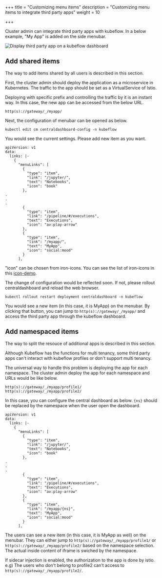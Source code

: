+++
title = "Customizing menu items"
description = "Customizing menu items to integrate third party apps"
weight = 10
                    
+++

Cluster admin can integrate third party apps with kubeflow.
In a below example, "My App" is added on the side menubar.

<img src="/docs/images/customize-menu-add-app.png" 
  alt="Display third party app on a kubeflow dashboard"
  class="mt-3 mb-3 border border-info rounded">

## Add shared items
The way to add items shared by all users is described in this section.

First, the cluster admin should deploy the application as a microservice in Kubernetes.
The traffic to the app should be set as a VirtualService of Istio.

Deploying with specific prefix and controlling the traffic by it is an instant way.
In this case, the new app can be accessed from the below URL.
```
http(s)://gateway/_/myapp/
```

Next, the configuration of menubar can be opened as below.

```shell
kubectl edit cm centraldashboard-config -n kubeflow
```

You would see the current settings. Please add new item as you want.
```
apiVersion: v1
data:
  links: |-
    {
      "menuLinks": [
        {
          "type": "item",
          "link": "/jupyter/",
          "text": "Notebooks",
          "icon": "book"
        },
.
.
.
        {
          "type": "item",
          "link": "/pipeline/#/executions",
          "text": "Executions",
          "icon": "av:play-arrow"
        },
        {
          "type": "item",
          "link": "/myapp/",
          "text": "MyApp",
          "icon": "social:mood"
        }
      ],
```

"icon" can be chosen from iron-icons.
You can see the list of iron-icons in this [icon-demo](https://kevingleason.me/Polymer-Todo/bower_components/iron-icons/demo/index.html).

The change of configuration would be reflected soon.
If not, please rollout centraldashboard and reload the web browser.

```shell
kubectl rollout restart deployment centraldashboard -n kubeflow
```

You would see a new item (in this case, it is MyApp) on the menubar.
By clicking that button, you can jump to `http(s)://gateway/_/myapp/` and access the third party app through the kubeflow dashboard.

## Add namespaced items
The way to split the resouce of additional apps is described in this section.

Although Kubeflow has the functions for multi tenancy, some third party apps can't interact with kubeflow profiles or don't support multi tenancy.

The universal way to handle this problem is deploying the app for each namespace.
The cluster admin deploy the app for each namespace and URLs would be like below.
```
http(s)://gateway/_/myapp/profile1/
http(s)://gateway/_/myapp/profile2/
```

In this case, you can configure the central dashboard as below.
`{ns}` should be replaced by the namespace when the user open the dashboard.

```
apiVersion: v1
data:
  links: |-
    {
      "menuLinks": [
        {
          "type": "item",
          "link": "/jupyter/",
          "text": "Notebooks",
          "icon": "book"
        },
.
.
.
        {
          "type": "item",
          "link": "/pipeline/#/executions",
          "text": "Executions",
          "icon": "av:play-arrow"
        },
        {
          "type": "item",
          "link": "/myapp/{ns}",
          "text": "MyApp",
          "icon": "social:mood"
        }
      ],
```

The users can see a new item (in this case, it is MyApp as well) on the menubar.
They can either jump to `http(s)://gateway/_/myapp/profile1/` or `http(s)://gateway/_/myapp/profile2/` based on the namespace selection.
The actual inside content of iframe is swiched by the namespace. 

If sidecar injection is enabled, the authorization to the app is done by istio.
e.g) The users who don't belong to profile2 can't access to `http(s)://gateway/_/myapp/profile2/`.
